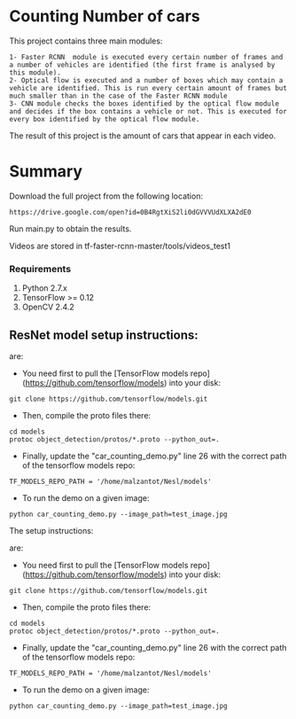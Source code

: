 # Counting Number of cars

This project contains three main modules:

	1- Faster RCNN  module is executed every certain number of frames and a number of vehicles are identified (the first frame is analysed by this module).
	2- Optical flow is executed and a number of boxes which may contain a vehicle are identified. This is run every certain amount of frames but much smaller than in the case of the Faster RCNN module
	3- CNN module checks the boxes identified by the optical flow module and decides if the box contains a vehicle or not. This is executed for every box identified by the optical flow module.


The result of this project is the amount of cars that appear in each video.

# Summary

Download the full project from the following location:

	https://drive.google.com/open?id=0B4RgtXiS2li0dGVVVUdXLXA2dE0

Run main.py to obtain the results.
	
Videos are stored in tf-faster-rcnn-master/tools/videos_test1


### Requirements
1. Python 2.7.x
2. TensorFlow >= 0.12
3. OpenCV 2.4.2


## ResNet model setup instructions:

are:

* You need first to pull the [TensorFlow models repo] (https://github.com/tensorflow/models) into your disk:
```
git clone https://github.com/tensorflow/models.git
```
* Then, compile the proto files there:
```
cd models
protoc object_detection/protos/*.proto --python_out=.
```


* Finally, update the "car_counting_demo.py" line 26 with the correct path of the tensorflow models repo:
```
TF_MODELS_REPO_PATH = '/home/malzantot/Nesl/models'
```

* To run the demo on a given image:

```
python car_counting_demo.py --image_path=test_image.jpg 
```
The setup instructions:

are:

* You need first to pull the [TensorFlow models repo] (https://github.com/tensorflow/models) into your disk:
```
git clone https://github.com/tensorflow/models.git
```
* Then, compile the proto files there:
```
cd models
protoc object_detection/protos/*.proto --python_out=.
```


* Finally, update the "car_counting_demo.py" line 26 with the correct path of the tensorflow models repo:
```
TF_MODELS_REPO_PATH = '/home/malzantot/Nesl/models'
```

* To run the demo on a given image:

```
python car_counting_demo.py --image_path=test_image.jpg 
```

